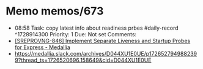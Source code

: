 # Memo memos/673
- 08:58 Task: copy latest info about readiness prbes #daily-record ^1728914300
Priority: 1
Due: Not set
Comments:
- [[SREPROVNG-846] Implement Separate Liveness and Startup Probes for Express - Medallia](https://jira.medallia.com/browse/SREPROVNG-846)
- https://medallia.slack.com/archives/D044XU1E0UE/p1726527949882399?thread_ts=1726520696.158649&cid=D044XU1E0UE